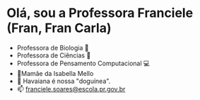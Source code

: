 # Olá, sou a Professora Franciele (Fran, Fran Carla)

- Professora de Biologia 🧬
- Professora de Ciências 🔬
- Professora de Pensamento Computacional 💻
- 🤱Mamãe da Isabella Mello
- 🐶 Havaiana é nossa "doguínea".
- 📫 franciele.soares@escola.pr.gov.br

<!---
proffrancarlasoares/proffrancarlasoares is a ✨ special ✨ repository because its `README.md` (this file) appears on your GitHub profile.
You can click the Preview link to take a look at your changes.
--->
